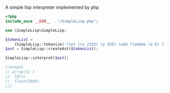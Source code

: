 
A simple lisp interpreter implemented by php


```php
<?php
include_once __DIR__ . "/SimpleLisp.php";

use \SimpleLisp\SimpleLisp;

$tokenList =
    (SimpleLisp::tokenize('(let ((x 2333) (y 555) (add (lambda (a b) (+ a b 1)))) (print (add x y) ))'));
$ast = SimpleLisp::createAst($tokenList);

SimpleLisp::interpret($ast);

//output
// array(1) {
//  [0]=>
//  float(2889)
//}
```
